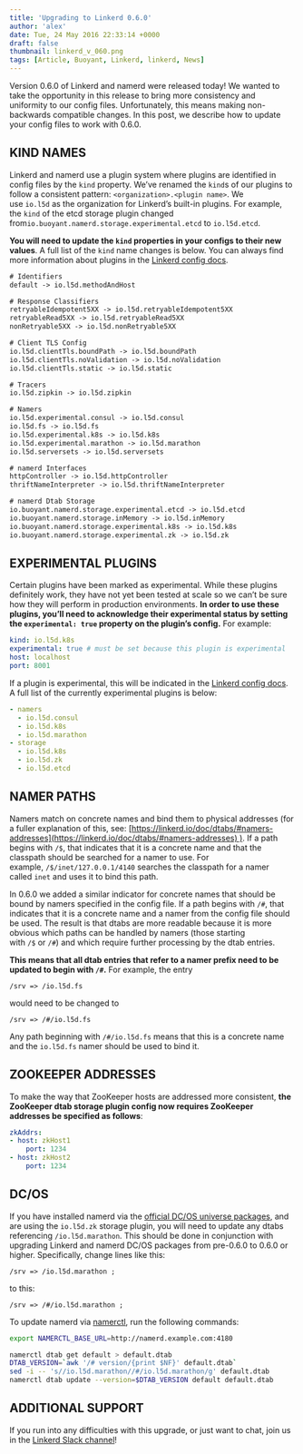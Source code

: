 ```yaml
---
title: 'Upgrading to Linkerd 0.6.0'
author: 'alex'
date: Tue, 24 May 2016 22:33:14 +0000
draft: false
thumbnail: linkerd_v_060.png
tags: [Article, Buoyant, Linkerd, linkerd, News]
---
```


Version 0.6.0 of Linkerd and namerd were released today! We wanted to take the opportunity in this release to bring more consistency and uniformity to our config files. Unfortunately, this means making non-backwards compatible changes. In this post, we describe how to update your config files to work with 0.6.0.

## KIND NAMES

Linkerd and namerd use a plugin system where plugins are identified in config files by the `kind` property. We’ve renamed the `kind`s of our plugins to follow a consistent pattern: `<organization>.<plugin name>`. We use `io.l5d` as the organization for Linkerd’s built-in plugins. For example, the `kind` of the etcd storage plugin changed from`io.buoyant.namerd.storage.experimental.etcd` to `io.l5d.etcd`. 

**You will need to update the `kind` properties in your configs to their new values**. A full list of the `kind` name changes is below. You can always find more information about plugins in the [Linkerd config docs](https://linkerd.io/doc/0.6.0/linkerd/config/).

```txt
# Identifiers
default -> io.l5d.methodAndHost

# Response Classifiers
retryableIdempotent5XX -> io.l5d.retryableIdempotent5XX
retryableRead5XX -> io.l5d.retryableRead5XX
nonRetryable5XX -> io.l5d.nonRetryable5XX

# Client TLS Config
io.l5d.clientTls.boundPath -> io.l5d.boundPath
io.l5d.clientTls.noValidation -> io.l5d.noValidation
io.l5d.clientTls.static -> io.l5d.static

# Tracers
io.l5d.zipkin -> io.l5d.zipkin

# Namers
io.l5d.experimental.consul -> io.l5d.consul
io.l5d.fs -> io.l5d.fs
io.l5d.experimental.k8s -> io.l5d.k8s
io.l5d.experimental.marathon -> io.l5d.marathon
io.l5d.serversets -> io.l5d.serversets

# namerd Interfaces
httpController -> io.l5d.httpController
thriftNameInterpreter -> io.l5d.thriftNameInterpreter

# namerd Dtab Storage
io.buoyant.namerd.storage.experimental.etcd -> io.l5d.etcd
io.buoyant.namerd.storage.inMemory -> io.l5d.inMemory
io.buoyant.namerd.storage.experimental.k8s -> io.l5d.k8s
io.buoyant.namerd.storage.experimental.zk -> io.l5d.zk
```

## EXPERIMENTAL PLUGINS

Certain plugins have been marked as experimental. While these plugins definitely work, they have not yet been tested at scale so we can’t be sure how they will perform in production environments. **In order to use these plugins, you’ll need to acknowledge their experimental status by setting the `experimental: true` property on the plugin’s config.** For example:

```yml
kind: io.l5d.k8s
experimental: true # must be set because this plugin is experimental
host: localhost
port: 8001
```

If a plugin is experimental, this will be indicated in the [Linkerd config docs](https://linkerd.io/doc/0.6.0/linkerd/config/). A full list of the currently experimental plugins is below:

```yml
- namers
  - io.l5d.consul
  - io.l5d.k8s
  - io.l5d.marathon
- storage
  - io.l5d.k8s
  - io.l5d.zk
  - io.l5d.etcd
```

## NAMER PATHS

Namers match on concrete names and bind them to physical addresses (for a fuller explanation of this, see: [https://linkerd.io/doc/dtabs/#namers-addresses](https://linkerd.io/doc/dtabs/#namers-addresses) ). If a path begins with `/$`, that indicates that it is a concrete name and that the classpath should be searched for a namer to use. For example, `/$/inet/127.0.0.1/4140` searches the classpath for a namer called `inet` and uses it to bind this path. 

In 0.6.0 we added a similar indicator for concrete names that should be bound by namers specified in the config file. If a path begins with `/#`, that indicates that it is a concrete name and a namer from the config file should be used. The result is that dtabs are more readable because it is more obvious which paths can be handled by namers (those starting with `/$` or `/#`) and which require further processing by the dtab entries. 

**This means that all dtab entries that refer to a namer prefix need to be updated to begin with `/#`.** For example, the entry

    /srv => /io.l5d.fs

would need to be changed to

    /srv => /#/io.l5d.fs

Any path beginning with `/#/io.l5d.fs` means that this is a concrete name and the `io.l5d.fs` namer should be used to bind it.

## ZOOKEEPER ADDRESSES

To make the way that ZooKeeper hosts are addressed more consistent, **the ZooKeeper dtab storage plugin config now requires ZooKeeper addresses be specified as follows**:

```yml
zkAddrs:
- host: zkHost1
    port: 1234
- host: zkHost2
    port: 1234
```

## DC/OS

If you have installed namerd via the [official DC/OS universe packages](https://github.com/mesosphere/universe), and are using the `io.l5d.zk` storage plugin, you will need to update any dtabs referencing `/io.l5d.marathon`. This should be done in conjunction with upgrading Linkerd and namerd DC/OS packages from pre-0.6.0 to 0.6.0 or higher. Specifically, change lines like this:

    /srv => /io.l5d.marathon ;

to this:

    /srv => /#/io.l5d.marathon ;

To update namerd via [namerctl](https://github.com/linkerd/namerctl), run the following commands:

```bash
export NAMERCTL_BASE_URL=http://namerd.example.com:4180

namerctl dtab get default > default.dtab
DTAB_VERSION=`awk '/# version/{print $NF}' default.dtab`
sed -i -- 's//io.l5d.marathon//#/io.l5d.marathon/g' default.dtab
namerctl dtab update --version=$DTAB_VERSION default default.dtab
```

## ADDITIONAL SUPPORT

If you run into any difficulties with this upgrade, or just want to chat, join us in the [Linkerd Slack channel](http://slack.linkerd.io/)!
